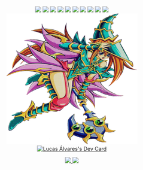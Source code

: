 # <div align="center">

<div align="center">   
    
  <img src="https://img.shields.io/static/v1?label=&message=REACT.js&style=for-the-badge&logo=react&color=21265f" />
  <img src="https://img.shields.io/badge/next.js-21265f?style=for-the-badge&logo=nextdotjs&logoColor=FFFFFF" />
  <img src="https://img.shields.io/static/v1?label=&message=REDUX&style=for-the-badge&logo=redux&color=21265f" />    
  <img src="https://img.shields.io/static/v1?label=&message=JAVASCRIPT&style=for-the-badge&logo=javascript&color=21265f" />
  <img src="https://img.shields.io/static/v1?label=&message=TYPESCRIPT&style=for-the-badge&logo=typescript&color=21265f" />
  <img src="https://img.shields.io/badge/styled--components-21265f?style=for-the-badge&logo=styled-components&logoColor=DB7093" />
  <img src="https://img.shields.io/badge/Material%20UI-21265f?style=for-the-badge&logo=mui&logoColor=007FFF" />
  <img src="https://img.shields.io/badge/Bootstrap-21265f?style=for-the-badge&logo=bootstrap&logoColor=563D7C" />
  <img src="https://img.shields.io/badge/Ant%20Design-21265f?style=for-the-badge&logo=antdesign&logoColor=1890FF" />
  <img src="https://img.shields.io/badge/Unity-21265f?style=for-the-badge&logo=unity&logoColor=000000" />

</div>   
 
<div align="center">
  <div>
   <img alt="code" src="./src/magicianGirlLeft.png" width="350px" height="350px"/>
    <a href="https://app.daily.dev/LucasAlvares"><img src="https://api.daily.dev/devcards/997d93ae6cf9426e993fb2a0b7c4656d.png?r=wkm" width="250" alt="Lucas Álvares's Dev Card"/> 
<!--     <img alt="code" src="./src/magicianGirlRight.png" width="350px" height="350px"/> -->
  </div>
</div>
    
<p align="center">
    <img src="http://github-readme-streak-stats.herokuapp.com/?user=LucasAlvaresA&hide_border=true&background=00000000&border=21265f&stroke=21265f&ring=21265f&fire=21265f&currStreakNum=21265f&sideNums=21265f&currStreakLabel=21265f&sideLabels=21265f&dates=21265f)](https://git.io/streak-stats"  width="390"/>
    <img src="https://github-readme-stats.vercel.app/api?username=LucasAlvaresA&count_private=true&title_color=21265f&text_color=21265f&icon_color=21265f&border_color=21265f&bg_color=ffffff00&hide_border=true"  width="390" />
</p>
 
</div>

